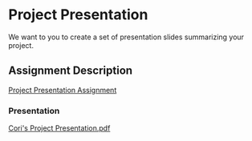 
# Project Presentation
We want to you to create a set of presentation slides summarizing your project.

## Assignment Description
[Project Presentation Assignment](https://education.launchcode.org/liftoff/modules/assignments/project-presentation)

### Presentation
[Cori's Project Presentation.pdf](https://github.com/clkcompton/liftoff-assignments/files/6594644/Cori.s.Project.Presentation.pdf)

